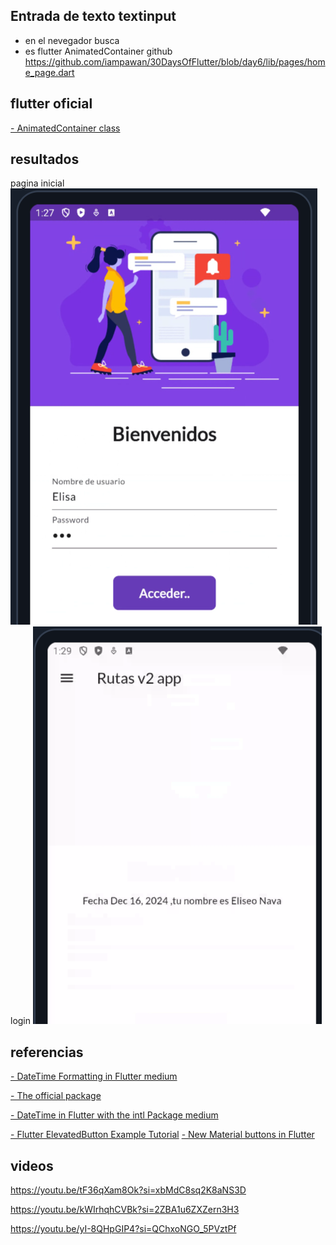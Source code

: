 ## Entrada de texto textinput
- en el nevegador busca 
- es flutter AnimatedContainer
github https://github.com/iampawan/30DaysOfFlutter/blob/day6/lib/pages/home_page.dart
## flutter oficial


[- AnimatedContainer class](https://api.flutter.dev/flutter/widgets/AnimatedContainer-class.html)


## resultados
pagina inicial
![alt text](image.png)
login
![alt text](image-1.png)



## referencias
[- DateTime Formatting in Flutter medium](https://medium.com/@sparkleo/mastering-datetime-formatting-in-flutter-2-techniques-2632afae62c4)

[- The official package](https://pub.dev/)

[- DateTime in Flutter with the intl Package medium](https://blog.stackademic.com/datetime-in-flutter-with-the-intl-package-4123eb926e4a)

[- Flutter ElevatedButton Example Tutorial](https://codesinsider.com/flutter-elevatedbutton-example/)
[- New Material buttons in Flutter](https://blog.logrocket.com/new-material-buttons-in-flutter/)

## videos
https://youtu.be/tF36qXam8Ok?si=xbMdC8sq2K8aNS3D

https://youtu.be/kWIrhqhCVBk?si=2ZBA1u6ZXZern3H3

https://youtu.be/yI-8QHpGIP4?si=QChxoNGO_5PVztPf

